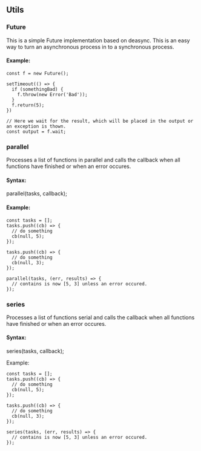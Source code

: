 ## Utils


### Future
This is a simple Future implementation based on deasync. This is an easy way
to turn an asynchronous process in to a synchronous process.

#### Example:
```
const f = new Future();

setTimeout(() => {
  if (somethingBad) {
    f.throw(new Error('Bad'));
  }
  f.return(5);
})

// Here we wait for the result, which will be placed in the output or an exception is thown.
const output = f.wait;
```

### parallel
Processes a list of functions in parallel and calls the callback when all functions
have finished or when an error occures.

#### Syntax:
parallel(tasks, callback);

#### Example:
```
const tasks = [];
tasks.push((cb) => {
  // do something
  cb(null, 5);
});

tasks.push((cb) => {
  // do something
  cb(null, 3);
});

parallel(tasks, (err, results) => {
  // contains is now [5, 3] unless an error occured.
});
```

### series
Processes a list of functions serial and calls the callback when all functions
have finished or when an error occures.

#### Syntax:
series(tasks, callback);

Example:
```
const tasks = [];
tasks.push((cb) => {
  // do something
  cb(null, 5);
});

tasks.push((cb) => {
  // do something
  cb(null, 3);
});

series(tasks, (err, results) => {
  // contains is now [5, 3] unless an error occured.
});
```
